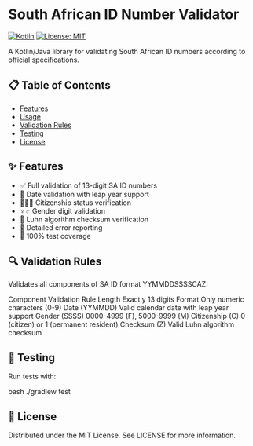 
# South African ID Number Validator

[![Kotlin](https://img.shields.io/badge/kotlin-1.8.0-blue.svg?logo=kotlin)](http://kotlinlang.org)
[![License: MIT](https://img.shields.io/badge/License-MIT-yellow.svg)](https://opensource.org/licenses/MIT)

A Kotlin/Java library for validating South African ID numbers according to official specifications.

## 📋 Table of Contents

- [Features](#-features)
- [Usage](#-usage)
- [Validation Rules](#-validation-rules)
- [Testing](#-testing)
- [License](#-license)

## ✨ Features

- ✅ Full validation of 13-digit SA ID numbers
- 📅 Date validation with leap year support
- 🧑‍🤝‍🧑 Citizenship status verification
- ♀️♂️ Gender digit validation
- 🔢 Luhn algorithm checksum verification
- 🐛 Detailed error reporting
- 🧪 100% test coverage

## 🔍 Validation Rules
Validates all components of SA ID format YYMMDDSSSSCAZ:

Component	Validation Rule
Length	Exactly 13 digits
Format	Only numeric characters (0-9)
Date (YYMMDD)	Valid calendar date with leap year support
Gender (SSSS)	0000-4999 (F), 5000-9999 (M)
Citizenship (C)	0 (citizen) or 1 (permanent resident)
Checksum (Z)	Valid Luhn algorithm checksum

## 🧪 Testing
Run tests with:

bash
./gradlew test

## 📜 License
Distributed under the MIT License. See LICENSE for more information.
